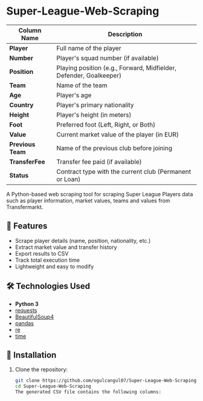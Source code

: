 # Super-League-Web-Scraping

| Column Name         | Description |
|---------------------|-------------|
| **Player**          | Full name of the player |
| **Number**          | Player's squad number (if available) |
| **Position**        | Playing position (e.g., Forward, Midfielder, Defender, Goalkeeper) |
| **Team**            | Name of the team |
| **Age**             | Player's age |
| **Country**         | Player's primary nationality |
| **Height**          | Player's height (in meters) |
| **Foot**            | Preferred foot (Left, Right, or Both) |
| **Value**           | Current market value of the player (in EUR) |
| **Previous Team**   | Name of the previous club before joining |
| **TransferFee**     | Transfer fee paid (if available) |
| **Status**          | Contract type with the current club (Permanent or Loan) |

A Python-based web scraping tool for scraping Super League Players data such as player information, market values, teams and values from Transfermarkt.

## 📌 Features
- Scrape player details (name, position, nationality, etc.)
- Extract market value and transfer history
- Export results to CSV
- Track total execution time
- Lightweight and easy to modify

## 🛠️ Technologies Used
- **Python 3**
- [requests](https://docs.python-requests.org/)
- [BeautifulSoup4](https://www.crummy.com/software/BeautifulSoup/bs4/doc/)
- [pandas](https://pandas.pydata.org/)
- [re](https://docs.python.org/3/library/re.html)
- [time](https://docs.python.org/3/library/time.html)

## 🚀 Installation
1. Clone the repository:
   ```bash
   git clone https://github.com/ogulcangul07/Super-League-Web-Scraping.git
   cd Super-League-Web-Scraping
   The generated CSV file contains the following columns:


